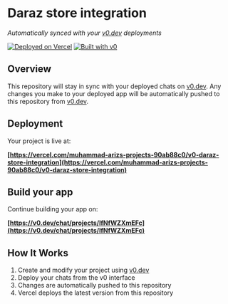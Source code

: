# Daraz store integration

*Automatically synced with your [v0.dev](https://v0.dev) deployments*

[![Deployed on Vercel](https://img.shields.io/badge/Deployed%20on-Vercel-black?style=for-the-badge&logo=vercel)](https://vercel.com/muhammad-arizs-projects-90ab88c0/v0-daraz-store-integration)
[![Built with v0](https://img.shields.io/badge/Built%20with-v0.dev-black?style=for-the-badge)](https://v0.dev/chat/projects/lfNfWZXmEFc)

## Overview

This repository will stay in sync with your deployed chats on [v0.dev](https://v0.dev).
Any changes you make to your deployed app will be automatically pushed to this repository from [v0.dev](https://v0.dev).

## Deployment

Your project is live at:

**[https://vercel.com/muhammad-arizs-projects-90ab88c0/v0-daraz-store-integration](https://vercel.com/muhammad-arizs-projects-90ab88c0/v0-daraz-store-integration)**

## Build your app

Continue building your app on:

**[https://v0.dev/chat/projects/lfNfWZXmEFc](https://v0.dev/chat/projects/lfNfWZXmEFc)**

## How It Works

1. Create and modify your project using [v0.dev](https://v0.dev)
2. Deploy your chats from the v0 interface
3. Changes are automatically pushed to this repository
4. Vercel deploys the latest version from this repository